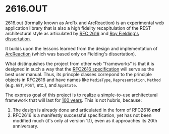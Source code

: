 # 2616.OUT
2616.out (formally known as ArcRx and ArcReaction) is an experimental web application library that is also a high fidelity recapitulation of the REST architectural style as articulated by [RFC 2616](https://tools.ietf.org/html/rfc2616) and [Roy Fielding's dissertation](https://www.ics.uci.edu/~fielding/pubs/dissertation/fielding_dissertation.pdf).

It builds upon the lessons learned from the design and implementation of [ArcReaction](https://github.com/noblethrasher/OkExample/tree/master/Projects/ArcReaction) (which was based only on Fielding's dissertation).

What distinquishes the project from other web "frameworks" is that it is designed in such a way that the [RFC2616 specification](https://www.ietf.org/rfc/rfc2616.txt) will serve as the best user manual. Thus, its princple classes correpond to the principle objects in RFC2616 and have names like `MediaType`, `Representation`, `Method` (e.g. `GET`, `POST`, etc.), and `AppState`.

The express goal of this project is to realize a simple-to-use architectural framework that will last for [100 years](http://www.paulgraham.com/hundred.html). This is not  hubris, because:

1. The design is already done and articulated in the form of RFC2616 ***and***
2. RFC2616 is a manifestly successful specification, yet has not been modified much (it's only at version 1.1), even as it approaches its 20th anniversary.



